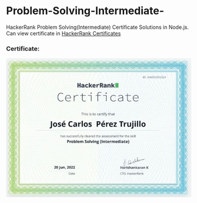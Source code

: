 # Problem-Solving-Intermediate-
HackerRank Problem Solving(Intermediate) Certificate Solutions in Node.js.
Can view certificate in [HackerRank Certificates](https://www.hackerrank.com/certificates/aa6903efea29)
### Certificate:
![Certificate img](./Certificate.png)
